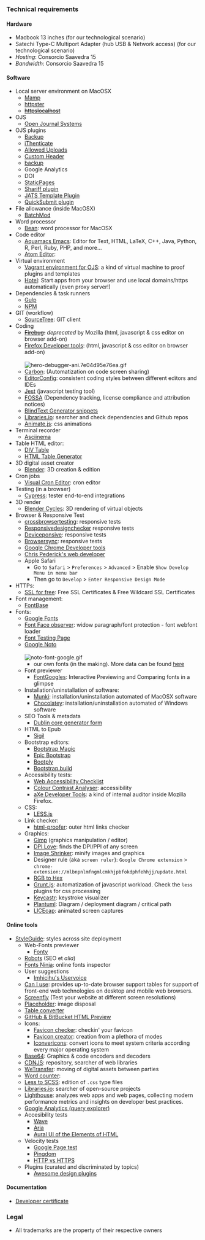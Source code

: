 ### Technical requirements 

#### Hardware
  - Macbook 13 inches (for our technological scenario)
  - Satechi Type-C Multiport Adapter (hub USB & Network access) (for our technological scenario)
  - _Hosting_: Consorcio Saavedra 15
  - _Bandwidth_: Consorcio Saavedra 15

#### Software

- Local server environment on MacOSX
  - [Mamp](https://www.mamp.info)
  - [httpster](https://github.com/SimbCo/httpster)
  - ~~[httpslocalhost](https://httpslocalhost.vercel.app/)~~
- OJS
  - [Open Journal Systems](https://pkp.sfu.ca/ojs/)
- OJS plugins
  - [Backup](https://github.com/asmecher/backup)
  - [iThenticate](https://github.com/asmecher/plagiarism)
  - [Allowed Uploads](https://github.com/ajnyga/allowedUploads)
  - [Custom Header](https://github.com/asmecher/customHeader/)
  - [backup](https://github.com/asmecher/backup)
  - Google Analytics
  - DOI
  - [StaticPages](https://github.com/pkp/staticPages)
  - [Shariff plugin](https://github.com/ojsde/shariff)
  - [JATS Template Plugin](https://github.com/asmecher/jatsTemplate/)
  - [QuickSubmit plugin](https://github.com/pkp/quickSubmit)
- File allowance (inside MacOSX)
  - [BatchMod](https://www.lagentesoft.com/batchmod/)
- Word processor
  - [Bean](http://www.bean-osx.com/Bean.html): word processor for MacOSX
- Code editor
  - [Aquamacs Emacs](http://aquamacs.org/download-release.shtml): Editor for Text, HTML, LaTeX, C++, Java, Python, R, Perl, Ruby, PHP, and more...
  - [Atom Editor](http://atom.io):
- Virtual environment
  - [Vagrant environment for OJS](https://github.com/pkp/vagrant): a kind of virtual machine to proof plugins and templates
  - [Hotel](https://github.com/typicode/hotel): Start apps from your browser and use local domains/https automatically (even proxy server!)
- Dependencies & task runners
  - [Gulp](https://gulpjs.com/)
  - [NPM](https://www.npmjs.com/)
- GIT (workflow)
  - [SourceTree](https://www.sourcetreeapp.com/): GIT client
- Coding
  - ~~[Firebug](https://getfirebug.com/):~~ _deprecated_ by Mozilla (html, javascript & css editor on browser add-on)
  - [Firefox Developer tools](https://developer.mozilla.org/en-US/docs/Tools): (html, javascript & css editor on browser add-on)
  <BR></BR>
![hero-debugger-ani.7e04d95e76ea.gif](https://bitbucket.org/repo/rpybXp8/images/3338372203-hero-debugger-ani.7e04d95e76ea.gif)
  - [Carbon](https://carbon.now.sh/): (Automatization on code screen sharing)
  - [EditorConfig](https://editorconfig.org/#download): consistent coding styles between different editors and IDEs
  - [Jest](https://facebook.github.io/jest/en/) (javascript testing tool)
  - [FOSSA](https://fossa.io/) (Dependency tracking, license compliance and attribution notices)
  - [BlindText Generator snippets](http://www.blindtextgenerator.com/snippets)
  - [Libraries.io](https://libraries.io/): searcher and check dependencies and Github repos
  - [Animate.js](https://github.com/juliangarnier/anime/): css animations
- Terminal recorder
  - [Asciinema](https://asciinema.org/)
- Table HTML editor:
  - [DIV Table](https://divtable.com/generator/)
  - [HTML Table Generator](https://www.tablesgenerator.com/html_tables)
- 3D digital asset creator
  - [Blender](https://www.blender.org/): 3D creation & edition
- Cron jobs
  - [Visual Cron Editor](https://github.com/Marak/cron-editor): cron editor
- Testing (in a browser)
  - [Cypress](https://www.cypress.io/): tester end-to-end integrations
- 3D render
  - [Blender Cycles](https://www.cycles-renderer.org/): 3D rendering of virtual objects
- Browser & Responsive Test
  - [crossbrowsertesting](https://crossbrowsertesting.com/): responsive tests
  - [Responsivedesignchecker](http://responsivedesignchecker.com/) responsive tests
  - [Deviceponsive](http://deviceponsive.com/): responsive tests
  - [Browsersync](https://browsersync.io/): responsive tests
  - [Google Chrome Developer tools](https://developers.google.com/web/tools/chrome-devtools/?hl=es)
  - [Chris Pederick's web developer](https://chrispederick.com/work/web-developer/)
  - Apple Safari
      - Go to `Safari` > `Preferences` > `Advanced` > Enable `Show Develop Menu in menu bar`
      - Then go to `Develop` > `Enter Responsive Design Mode`
- HTTPs:
  - [SSL for free](https://www.sslforfree.com/): Free SSL Certificates & Free Wildcard SSL Certificates
- Font management:
  - [FontBase](https://fontba.se/)
- Fonts:
  - [Google Fonts](https://fonts.google.com/)
  - [Font Face observer](https://fontfaceobserver.com/): widow paragraph/font protection - font webfont loader 
  - [Font Testing Page](https://github.com/impallari/Font-Testing-Page/)
  - [Google Noto](https://www.google.com/get/noto/)
    <BR></BR>
    ![noto-font-google.gif](/images/652861917-noto-font-google.gif)        
    - our own fonts (in the making). More data can be found [here](https://bitbucket.org/imhicihu/imhicihu-webfont)
  - Font previewer
    - [FontGoogles](https://fontgoggles.org/): Interactive Previewing and Comparing fonts in a glimpse
  - Installation/uninstallation of software:
    - [Munki](https://www.munki.org/munki/): installation/uninstallation automated of MacOSX software
    - [Chocolatey](https://chocolatey.org/): installation/uninstallation automated of Windows software
  - SEO Tools & metadata
    - [Dublin core generator form](https://www.cromaidea.com/dublin-core/en-dublin-core.php)
  - HTML to Epub
    - [Sigil](https://sigil-ebook.com/)
  - Bootstrap editors:
    - [Bootstrap Magic](https://pikock.github.io/bootstrap-magic/)
    - [Epic Bootstrap](https://epicbootstrap.com/)
    - [Bootply](https://www.bootply.com/)
    - [Bootstrap.build](https://bootstrap.build/app)
  - Accessibility tests:
    - [Web Accessibility Checklist](https://a11yproject.com/checklist)
    - [Colour Contrast Analyser](https://developer.paciellogroup.com/resources/contrastanalyser/): accessibility
    - [aXe Developer Tools](https://addons.mozilla.org/en-US/firefox/addon/axe-devtools/?src=collection): a kind of internal auditor inside Mozilla Firefox.
  - CSS:
    - [LESS.js](http://lesscss.org/)
  - Link checker:
    - [html-proofer](https://github.com/gjtorikian/html-proofer): outer html links checker 
  - Graphics:
    - [Gimp](https://www.gimp.org/) (graphics manipulation / editor)
    - [DPI Love](http://dpi.lv/):  finds the DPI/PPI of any screen
    - [Image Shrinker](https://github.com/stefansl/image-shrinker): minify images and graphics 
    - Designer rule (aka `screen ruler`): `Google Chrome extension` > `chrome-extension://mlbnpnlmfngmlcmkhjpbfokdphfehhjj/update.html`
    - [RGB to Hex](https://www.google.com.ar/search?q=rgb+to+hex&oq=rgb+to&aqs=chrome.0.0l2j69i57j0l3.2825j1j1&sourceid=chrome&ie=UTF-8)
    - [Grunt.js](https://gruntjs.com/): automatization of javascript workload. Check the `less` plugins for css processing
    - [Keycastr](https://github.com/keycastr/keycastr): keystroke visualizer
    - [Plantuml](http://www.plantuml.com/plantuml/uml/):  Diagram / deployment diagram / critical path 
    - [LICEcap](https://www.cockos.com/licecap/): animated screen captures

#### Online tools
  - [StyleGuide](https://hugeinc.github.io/styleguide/index.html): styles across site deployment
     - Web-Fonts previewer
        - [Fonty](https://fonty.dizoo.bg/)
     - [Robots](http://www.robotstxt.org/wc/norobots.html) (SEO et *alia*)
     - [Fonts Ninja](https://fonts.ninja/): online fonts inspector
     - User suggestions
        - [Imhicihu's Uservoice](https://imhicihu.uservoice.com/)
     - [Can I use](https://caniuse.com): provides up-to-date browser support tables for support of front-end web technologies on desktop and mobile web browsers.
     - [Screenfly](http://quirktools.com/screenfly/) (Test your website at different screen resolutions)
     - [Placeholder](https://placeholder.com/): image disposal
     - [Table converter](https://tableconvert.com/)
     - [GitHub & BitBucket HTML Preview](https://htmlpreview.github.io/)
     - Icons:
          - [Favicon checker](https://realfavicongenerator.net/): checkin' your favicon
          - [Favicon creator](https://favicon.io/): creation from a plethora of modes
          - [Iconvericons](https://iconverticons.com/): convert icons to meet system criteria according every major operating system
     - [Base64](https://www.base64encode.org/): Graphics & code encoders and decoders
     - [CDNJS](https://cdnjs.com/): repository, searcher of web libraries
     - [WeTransfer](https://wetransfer.com/): moving of digital assets between parties
     - [Word counter](https://wordcounttools.com/):
     - [Less to SCSS](http://less2scss.awk5.com/): edition of `.css` type files
     - [Libraries.io](https://libraries.io/): searcher of open-source projects
     - [Lighthouse](https://github.com/GoogleChrome/Lighthouse): analyzes web apps and web pages, collecting modern performance metrics and insights on developer best practices.
     - [Google Analytics (query explorer)](https://ga-dev-tools.appspot.com/query-explorer/)
     - Accesibility tests
          - [Wave](http://wave.webaim.org/)
          - [Aria](https://developers.google.com/web/fundamentals/accessibility/semantics-aria/?hl=es)
          - [Aural UI of the Elements of HTML](https://github.com/ThePacielloGroup/AT-browser-tests)
     - Velocity tests
          - [Google Page test](https://developers.google.com/speed/)
          - [Pingdom](https://www.pingdom.com/product/page-speed/)
          - [HTTP vs HTTPS](https://www.httpvshttps.com/)
     - Plugins (curated and discriminated by topics)
          - [Awesome design plugins](https://flawlessapp.io/designplugins)

#### Documentation
  - [Developer certificate](https://developercertificate.org/)
     
### Legal

* All trademarks are the property of their respective owners

